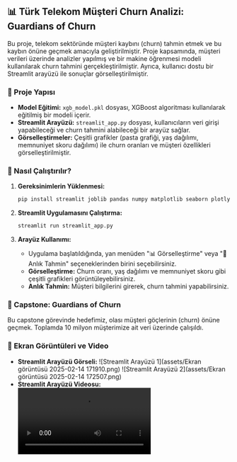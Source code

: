 ## 📊 Türk Telekom Müşteri Churn Analizi: Guardians of Churn

Bu proje, telekom sektöründe müşteri kaybını (churn) tahmin etmek ve bu kaybın önüne geçmek amacıyla geliştirilmiştir. Proje kapsamında, müşteri verileri üzerinde analizler yapılmış ve bir makine öğrenmesi modeli kullanılarak churn tahmini gerçekleştirilmiştir. Ayrıca, kullanıcı dostu bir Streamlit arayüzü ile sonuçlar görselleştirilmiştir.

### 📂 Proje Yapısı

*   **Model Eğitimi:** `xgb_model.pkl` dosyası, XGBoost algoritması kullanılarak eğitilmiş bir modeli içerir.
*   **Streamlit Arayüzü:** `streamlit_app.py` dosyası, kullanıcıların veri girişi yapabileceği ve churn tahmini alabileceği bir arayüz sağlar.
*   **Görselleştirmeler:** Çeşitli grafikler (pasta grafiği, yaş dağılımı, memnuniyet skoru dağılımı) ile churn oranları ve müşteri özellikleri görselleştirilmiştir.

### 🚀 Nasıl Çalıştırılır?

1.  **Gereksinimlerin Yüklenmesi:**

    ```bash
    pip install streamlit joblib pandas numpy matplotlib seaborn plotly altair pillow
    ```

2.  **Streamlit Uygulamasını Çalıştırma:**

    ```bash
    streamlit run streamlit_app.py
    ```

3.  **Arayüz Kullanımı:**

    *   Uygulama başlatıldığında, yan menüden "📊 Görselleştirme" veya "🤖 Anlık Tahmin" seçeneklerinden birini seçebilirsiniz.
    *   **Görselleştirme:** Churn oranı, yaş dağılımı ve memnuniyet skoru gibi çeşitli grafikleri görüntüleyebilirsiniz.
    *   **Anlık Tahmin:** Müşteri bilgilerini girerek, churn tahmini yapabilirsiniz.

### 📝 Capstone: Guardians of Churn

Bu capstone görevinde hedefimiz, olası müşteri göçlerinin (churn) önüne geçmek. Toplamda 10 milyon müşterimize ait veri üzerinde çalışıldı.

### 📸 Ekran Görüntüleri ve Video

*   **Streamlit Arayüzü Görseli:** ![Streamlit Arayüzü 1](assets/Ekran görüntüsü 2025-02-14 171910.png)
![Streamlit Arayüzü 2](assets/Ekran görüntüsü 2025-02-14 172507.png)
*   **Streamlit Arayüzü Videosu:** ![Video Bağlantısı](assets/app.webm)
